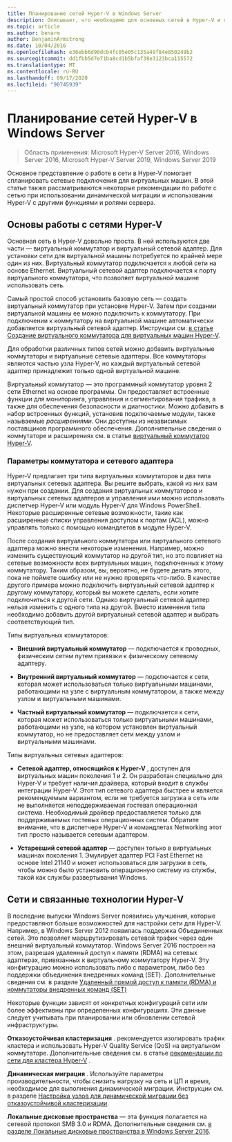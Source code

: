 ```yaml
---
title: Планирование сетей Hyper-V в Windows Server
description: Описывает, что необходимо для основных сетей в Hyper-V и содержит ссылки на инструкции
ms.topic: article
ms.author: benarm
author: BenjaminArmstrong
ms.date: 10/04/2016
ms.openlocfilehash: e36ebb6d90dcb4fc05e05c135a49f84e850249b2
ms.sourcegitcommit: dd1fbb5d7e71ba8cd1b5bfaf38e3123bca115572
ms.translationtype: MT
ms.contentlocale: ru-RU
ms.lasthandoff: 09/17/2020
ms.locfileid: "90745939"
---
```

# <a name="plan-for-hyper-v-networking-in-windows-server"></a>Планирование сетей Hyper-V в Windows Server

>Область применения: Microsoft Hyper-V Server 2016, Windows Server 2016, Microsoft Hyper-V Server 2019, Windows Server 2019

Основное представление о работе в сети в Hyper-V помогает спланировать сетевые подключения для виртуальных машин. В этой статье также рассматриваются некоторые рекомендации по работе с сетью при использовании динамической миграции и использовании Hyper-V с другими функциями и ролями сервера.

## <a name="hyper-v-networking-basics"></a>Основы работы с сетями Hyper-V
Основная сеть в Hyper-V довольно проста. В ней используются две части — виртуальный коммутатор и виртуальный сетевой адаптер. Для установки сети для виртуальной машины потребуется по крайней мере один из них. Виртуальный коммутатор подключается к любой сети на основе Ethernet. Виртуальный сетевой адаптер подключается к порту виртуального коммутатора, что позволяет виртуальной машине использовать сеть.

Самый простой способ установить базовую сеть — создать виртуальный коммутатор при установке Hyper-V. Затем при создании виртуальной машины ее можно подключить к коммутатору. При подключении к коммутатору на виртуальной машине автоматически добавляется виртуальный сетевой адаптер. Инструкции см. [в статье Создание виртуального коммутатора для виртуальных машин Hyper-V](../get-started/Create-a-virtual-switch-for-Hyper-V-virtual-machines.md).

Для обработки различных типов сетей можно добавить виртуальные коммутаторы и виртуальные сетевые адаптеры. Все коммутаторы являются частью узла Hyper-V, но каждый виртуальный сетевой адаптер принадлежит только одной виртуальной машине.

Виртуальный коммутатор — это программный коммутатор уровня 2 сети Ethernet на основе программы. Он предоставляет встроенные функции для мониторинга, управления и сегментирования трафика, а также для обеспечения безопасности и диагностики.  Можно добавить в набор встроенных функций, установив подключаемые модули, также называемые  *расширениями*. Они доступны из независимых поставщиков программного обеспечения. Дополнительные сведения о коммутаторе и расширениях см. в статье [виртуальный коммутатор Hyper-V](../../hyper-v-virtual-switch/Hyper-V-Virtual-Switch.md).

### <a name="switch-and-network-adapter-choices"></a>Параметры коммутатора и сетевого адаптера
Hyper-V предлагает три типа виртуальных коммутаторов и два типа виртуальных сетевых адаптера. Вы решите выбрать, какой из них вам нужен при создании. Для создания виртуальных коммутаторов и виртуальных сетевых адаптеров и управления ими можно использовать диспетчер Hyper-V или модуль Hyper-V для Windows PowerShell. Некоторые расширенные сетевые возможности, такие как расширенные списки управления доступом к портам (ACL), можно управлять только с помощью командлетов в модуле Hyper-V.

После создания виртуального коммутатора или виртуального сетевого адаптера можно внести некоторые изменения. Например, можно изменить существующий коммутатор на другой тип, но это повлияет на сетевые возможности всех виртуальных машин, подключенных к этому коммутатору.  Таким образом, вы, вероятно, не будете делать этого, пока не поймете ошибку или не нужно проверять что-либо. В качестве другого примера можно подключить виртуальный сетевой адаптер к другому коммутатору, который вы можете сделать, если хотите подключиться к другой сети. Однако виртуальный сетевой адаптер нельзя изменить с одного типа на другой. Вместо изменения типа необходимо добавить другой виртуальный сетевой адаптер и выбрать соответствующий тип.

Типы виртуальных коммутаторов:

-   **Внешний виртуальный коммутатор** — подключается к проводных, физическим сетям путем привязки к физическому сетевому адаптеру.

-   **Внутренний виртуальный коммутатор** — подключается к сети, которая может использоваться только виртуальными машинами, работающими на узле с виртуальным коммутатором, а также между узлом и виртуальными машинами.

-   **Частный виртуальный коммутатор** — подключается к сети, которая может использоваться только виртуальными машинами, работающими на узле, на котором установлен виртуальный коммутатор, но не предоставляет сети между узлом и виртуальными машинами.

Типы виртуальных сетевых адаптеров:

-   **Сетевой адаптер, относящийся к Hyper-V** , доступен для виртуальных машин поколения 1 и 2. Он разработан специально для Hyper-V и требует наличия драйвера, который входит в службы интеграции Hyper-V. Этот тип сетевого адаптера быстрее и является рекомендуемым вариантом, если не требуется загрузка в сеть или не выполняется неподдерживаемая гостевая операционная система. Необходимый драйвер предоставляется только для поддерживаемых гостевых операционных систем. Обратите внимание, что в диспетчере Hyper-V и командлетах Networking этот тип просто называется сетевым адаптером.

-   **Устаревший сетевой адаптер** — доступен только в виртуальных машинах поколения 1. Эмулирует адаптер PCI Fast Ethernet на основе Intel 21140 и может использоваться для загрузки в сеть, чтобы можно было установить операционную систему из службы, такой как службы развертывания Windows.

## <a name="hyper-v-networking-and-related-technologies"></a>Сети и связанные технологии Hyper-V
В последние выпуски Windows Server появились улучшения, которые предоставляют больше возможностей для настройки сети для Hyper-V. Например, в Windows Server 2012 появилась поддержка Объединенных сетей. Это позволяет маршрутизировать сетевой трафик через один внешний виртуальный коммутатор. Windows Server 2016 построен на этом, разрешая удаленный доступ к памяти (RDMA) на сетевых адаптерах, привязанных к виртуальному коммутатору Hyper-V. Эту конфигурацию можно использовать либо с параметром, либо без поддержки объединения внедренных команд (SET). Дополнительные сведения см. в разделе [Удаленный прямой доступ к памяти &#40;RDMA&#41; и коммутаторы внедренных команд &#40;SET&#41;](../../hyper-v-virtual-switch/RDMA-and-Switch-Embedded-Teaming.md)

Некоторые функции зависят от конкретных конфигураций сети или более эффективны при определенных конфигурациях. Эти данные следует учитывать при планировании или обновлении сетевой инфраструктуры.

**Отказоустойчивая кластеризация** . рекомендуется изолировать трафик кластера и использовать Hyper-V Quality Service (QoS) на виртуальном коммутаторе. Дополнительные сведения см. в статье [рекомендации по сети для кластера Hyper-V](/previous-versions/windows/it-pro/windows-server-2012-R2-and-2012/dn550728(v=ws.11)) .

**Динамическая миграция** . Используйте параметры производительности, чтобы снизить нагрузку на сеть и ЦП и время, необходимое для выполнения динамической миграции. Инструкции см. в разделе [Настройка узлов для динамической миграции без отказоустойчивой кластеризации](../deploy/set-up-hosts-for-live-migration-without-failover-clustering.md).

**Локальные дисковые пространства** — эта функция полагается на сетевой протокол SMB 3.0 и RDMA. Дополнительные сведения см. [в разделе Локальные дисковые пространства в Windows Server 2016](../../../storage/storage-spaces/storage-spaces-direct-overview.md).